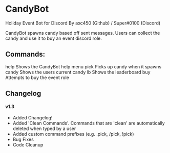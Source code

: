 # CandyBot

Holiday Event Bot for Discord
By axc450 (Github) / Super#0100 (Discord)

CandyBot spawns candy based off sent messages.
Users can collect the candy and use it to buy an event discord role.

## Commands:

help    Shows the CandyBot help menu
pick    Picks up candy when it spawns
candy   Shows the users current candy
lb      Shows the leaderboard
buy     Attempts to buy the event role

## Changelog

#### v1.3

- Added Changelog!
- Added 'Clean Commands'. Commands that are 'clean' are automatically deleted when typed by a user
- Added custom command prefixes (e.g. .pick, /pick, !pick)
- Bug Fixes
- Code Cleanup